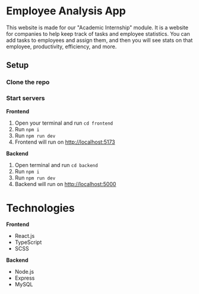 # Employee Analysis App

This website is made for our "Academic Internship" module. It is a website for companies to help keep track of tasks and employee statistics. You can add tasks to employees and assign them, and then you will see stats on that employee, productivity, efficiency, and more.

## Setup

### Clone the repo

### Start servers

**Frontend**

1. Open your terminal and run `cd frontend`
2. Run `npm i`
3. Run `npm run dev`
4. Frontend will run on [http://localhost:5173](http://localhost:5173)

**Backend**

1. Open terminal and run `cd backend`
2. Run `npm i`
3. Run `npm run dev`
4. Backend will run on [http://localhost:5000](http://localhost:5000)

# Technologies

**Frontend**

- React.js
- TypeScript
- SCSS

**Backend**

- Node.js
- Express
- MySQL
